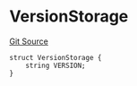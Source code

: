 # VersionStorage
[Git Source](https://github.com/thrackle-io/tron/blob/f405cfa7d52aca0d1bdf3d82da9748579a0bb635/src/protocol/diamond/VersionFacetLib.sol)


```solidity
struct VersionStorage {
    string VERSION;
}
```

